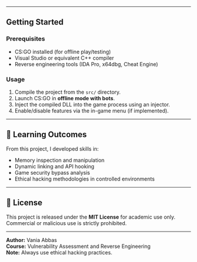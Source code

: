 
---

## Getting Started

### Prerequisites
- CS:GO installed (for offline play/testing)
- Visual Studio or equivalent C++ compiler
- Reverse engineering tools (IDA Pro, x64dbg, Cheat Engine)

### Usage
1. Compile the project from the `src/` directory.
2. Launch CS:GO in **offline mode with bots**.
3. Inject the compiled DLL into the game process using an injector.
4. Enable/disable features via the in-game menu (if implemented).

---

## 📖 Learning Outcomes

From this project, I developed skills in:

- Memory inspection and manipulation
- Dynamic linking and API hooking
- Game security bypass analysis
- Ethical hacking methodologies in controlled environments

---

## 📝 License

This project is released under the **MIT License** for academic use only.  
Commercial or malicious use is strictly prohibited.

---

**Author:** Vania Abbas  
**Course:** Vulnerability Assessment and Reverse Engineering  
**Note:** Always use ethical hacking practices.
